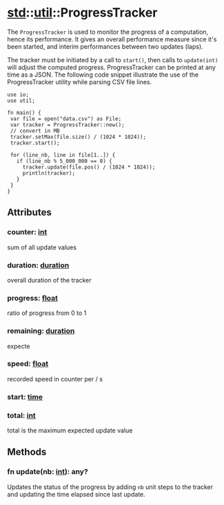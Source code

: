 # [std](/libs/std/)::[util](/libs/std/util/)::ProgressTracker

The `ProgressTracker` is used to monitor the progress of a computation, hence its performance.
It gives an overall performance measure since it's been started, and interim performances between two updates (laps).

The tracker must be initiated by a call to `start()`, then calls to `update(int)` will adjust the computed progress.
ProgressTracker can be printed at any time as a JSON.
The following code snippet illustrate the use of the ProgressTracker utility while parsing CSV file lines.

```gcl
use io;
use util;

fn main() {
 var file = open("data.csv") as File;
 var tracker = ProgressTracker::new();
 // convert in MB
 tracker.setMax(file.size() / (1024 * 1024));
 tracker.start();
 
 for (line_nb, line in file[1..]) {
   if (line_nb % 5_000_000 == 0) {
     tracker.update(file.pos() / (1024 * 1024));
     println(tracker);
   }
 }
}
```

## Attributes

### counter:&nbsp;[int](/libs/std/core/type.int.md)
sum of all update values

### duration:&nbsp;[duration](/libs/std/core/type.duration.md)
overall duration of the tracker

### progress:&nbsp;[float](/libs/std/core/type.float.md)
ratio of progress from 0 to 1

### remaining:&nbsp;[duration](/libs/std/core/type.duration.md)
expecte

### speed:&nbsp;[float](/libs/std/core/type.float.md)
recorded speed in counter per / s

### start:&nbsp;[time](/libs/std/core/type.time.md)

### total:&nbsp;[int](/libs/std/core/type.int.md)
total is the maximum expected update value

## Methods
### fn update(nb:&nbsp;[int](/libs/std/core/type.int.md)):&nbsp;any?<Badge text="native" />

Updates the status of the progress by adding `nb` unit steps to the tracker and updating the time elapsed since last update.
